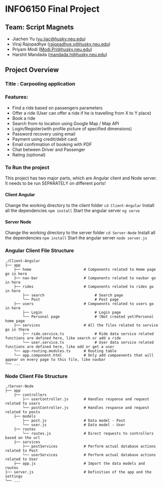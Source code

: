 # INFO6150 Final Project



## Team: Script Magnets
* Jiachen Yu (yu.jiac@husky.neu.edu)
* Viraj Rajopadhye (rajopadhye.v@husky.neu.edu)
* Priyam Modi (Modi.Pri@husky.neu.edu)
* Harshit Mandada (mandada.h@husky.neu.edu)

## Project Overview
### Title : Carpooling application
 ### Features: 
* Find a ride based on passengers parameters
* Offer a ride (User can offer a ride if he is travelling from X to Y place)
* Book a ride
* Search from-to location using Google Map / Map API
* Login/Register(with profile picture of specified dimensions)
* Password recovery using email
* Payment using credit/debit card
* Email confirmation of booking with PDF
* Chat between Driver and Passenger
* Rating (optional)

### To Run the project
This project has two major parts, which are Angular client and Node server. It needs to be run SEPARATELY on different ports!
#### Client Angular
Change the working directory to the client folder
`cd Client-Angular`
Install all the dependencies
`npm install`
Start the angular server
`ng serve`

#### Server Node
Change the working directory to the server folder
`cd Server-Node`
Install all the dependencies
`npm install`
Start the angular server
`node server.js`

### Angular Client File Structure
    ./Client-Angular
    ├── app                             
        ├── home                        # Components related to Home page go in here
        ├── nav-bar                     # Components related to navbar go in here       
        ├── rides                       # Components related to rides go in here
            ├── search                       # Search page
            └── Post                         # Post page
        ├── users                       # Compoennts related to users go in here
            ├── Login                        # Login page
            └── Personal page                # (Not created yet)Personal home page
        ├── services                    # All the files related to service go in there
            ├── ride.service.ts              # Ride data service related functions are defined here, like search or add a ride
            └── user.service.ts              # User data service related functions are defined here, like add or get a user
        └── app-routing.modules.ts      # Routing table
        └── app.component.html          # Only add compoenents that will appear on every page to this file, like navbar
    └── ...

### Node Client File Structure
    ./Server-Node
    ├── app                             
        ├── controllers                        
            ├── userController.js       # Handles response and request related to users
            └── postController.js       # Handles response and request related to posts
        ├── models                    
            ├── post.js                 # Data model - Post
            └── user.js                 # Data model - User
        ├── routes                       
            └── routes.js               # Direct requests to controllers based on the url
        ├── services                      
            ├── postServices            # Perform actual database actions related to Post
            └── userServices            # Perform actual database actions related to User
        ├── app.js                      # Import the data models and routes
    ├── server.js                       # Definition of the app and the settings
    └── ...